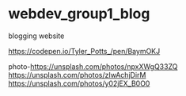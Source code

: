 # webdev_group1_blog
blogging website

https://codepen.io/Tyler_Potts_/pen/BaymOKJ

photo-https://unsplash.com/photos/npxXWgQ33ZQ
      https://unsplash.com/photos/zIwAchjDirM
      https://unsplash.com/photos/y02jEX_B0O0
